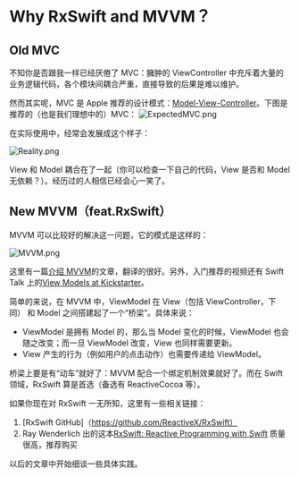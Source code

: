 # Why RxSwift and MVVM？

## Old MVC
不知你是否跟我一样已经厌倦了 MVC：臃肿的 ViewController 中充斥着大量的业务逻辑代码，各个模块间耦合严重，直接导致的后果是难以维护。

然而其实呢，MVC 是 Apple 推荐的设计模式：[Model-View-Controller](https://developer.apple.com/library/content/documentation/General/Conceptual/DevPedia-CocoaCore/MVC.html)。下图是推荐的（也是我们理想中的）MVC：
![ExpectedMVC.png](https://i.loli.net/2017/08/31/59a82af4a5d43.png)

在实际使用中，经常会发展成这个样子：

![Reality.png](https://i.loli.net/2017/08/31/59a82af531c9c.png)

View 和 Model 耦合在了一起（你可以检查一下自己的代码，View 是否和 Model 无依赖？）。经历过的人相信已经会心一笑了。

## New MVVM（feat.RxSwift）
MVVM 可以比较好的解决这一问题，它的模式是这样的：

![MVVM.png](https://i.loli.net/2017/08/31/59a829d908db8.png)

这里有一篇[介绍 MVVM](https://github.com/nixzhu/dev-blog/blob/master/2014-06-10-mvvm.md)的文章，翻译的很好。另外，入门推荐的视频还有 Swift Talk 上的[View Models at Kickstarter](https://talk.objc.io/episodes/S01E47-view-models-at-kickstarter)。

简单的来说，在 MVVM 中，ViewModel 在 View（包括 ViewController，下同） 和 Model 之间搭建起了一个“桥梁”。具体来说：
- ViewModel 是拥有 Model 的，那么当 Model 变化的时候，ViewModel 也会随之改变；而一旦 ViewModel 改变，View 也同样需要更新。
- View 产生的行为（例如用户的点击动作）也需要传递给 ViewModel。 

桥梁上要是有“动车”就好了：MVVM 配合一个绑定机制效果就好了。而在 Swift 领域，RxSwift 算是首选（备选有 ReactiveCocoa 等）。

如果你现在对 RxSwift 一无所知，这里有一些相关链接：

1. [RxSwift GitHub]（https://github.com/ReactiveX/RxSwift）
2. Ray Wenderlich 出的这本[RxSwift: Reactive Programming with Swift](https://store.raywenderlich.com/products/rxswift) 质量很高，推荐购买

以后的文章中开始细谈一些具体实践。
